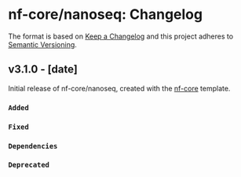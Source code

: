 # nf-core/nanoseq: Changelog

The format is based on [Keep a Changelog](https://keepachangelog.com/en/1.0.0/)
and this project adheres to [Semantic Versioning](https://semver.org/spec/v2.0.0.html).

## v3.1.0 - [date]

Initial release of nf-core/nanoseq, created with the [nf-core](https://nf-co.re/) template.

### `Added`

### `Fixed`

### `Dependencies`

### `Deprecated`
